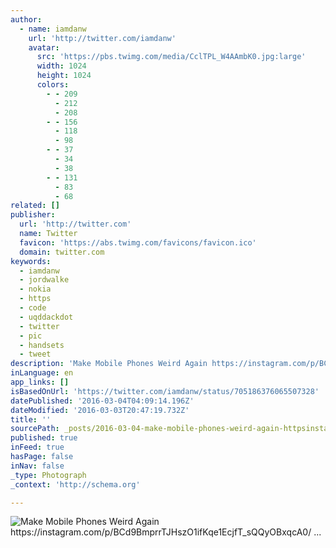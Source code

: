 ```yaml
---
author:
  - name: iamdanw
    url: 'http://twitter.com/iamdanw'
    avatar:
      src: 'https://pbs.twimg.com/media/CclTPL_W4AAmbK0.jpg:large'
      width: 1024
      height: 1024
      colors:
        - - 209
          - 212
          - 208
        - - 156
          - 118
          - 98
        - - 37
          - 34
          - 38
        - - 131
          - 83
          - 68
related: []
publisher:
  url: 'http://twitter.com'
  name: Twitter
  favicon: 'https://abs.twimg.com/favicons/favicon.ico'
  domain: twitter.com
keywords:
  - iamdanw
  - jordwalke
  - nokia
  - https
  - code
  - uqddackdot
  - twitter
  - pic
  - handsets
  - tweet
description: 'Make Mobile Phones Weird Again https://instagram.com/p/BCd9BmprrTJHszO1ifKqe1EcjfT_sQQyOBxqcA0/ ...'
inLanguage: en
app_links: []
isBasedOnUrl: 'https://twitter.com/iamdanw/status/705186376065507328'
datePublished: '2016-03-04T04:09:14.196Z'
dateModified: '2016-03-03T20:47:19.732Z'
title: ''
sourcePath: _posts/2016-03-04-make-mobile-phones-weird-again-httpsinstagramcompbcd9b.md
published: true
inFeed: true
hasPage: false
inNav: false
_type: Photograph
_context: 'http://schema.org'

---
```

![Make Mobile Phones Weird Again https&colon;&sol;&sol;instagram&period;com&sol;p&sol;BCd9BmprrTJHszO1ifKqe1EcjfT&lowbar;sQQyOBxqcA0&sol; &period;&period;&period;](https://pbs.twimg.com/media/CclTPL_W4AAmbK0.jpg:large)